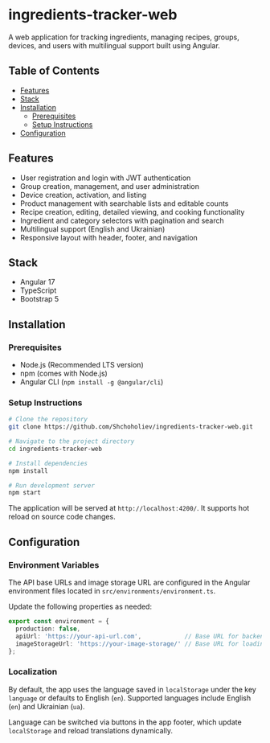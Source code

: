 # ingredients-tracker-web

A web application for tracking ingredients, managing recipes, groups, devices, and users with multilingual support built using Angular.

## Table of Contents

- [Features](#features)
- [Stack](#stack)
- [Installation](#installation)
  - [Prerequisites](#prerequisites)
  - [Setup Instructions](#setup-instructions)
- [Configuration](#configuration)

## Features

- User registration and login with JWT authentication
- Group creation, management, and user administration
- Device creation, activation, and listing
- Product management with searchable lists and editable counts
- Recipe creation, editing, detailed viewing, and cooking functionality
- Ingredient and category selectors with pagination and search
- Multilingual support (English and Ukrainian)
- Responsive layout with header, footer, and navigation

## Stack

- Angular 17
- TypeScript
- Bootstrap 5

## Installation

### Prerequisites

- Node.js (Recommended LTS version)
- npm (comes with Node.js)
- Angular CLI (`npm install -g @angular/cli`)

### Setup Instructions

```bash
# Clone the repository
git clone https://github.com/Shchoholiev/ingredients-tracker-web.git

# Navigate to the project directory
cd ingredients-tracker-web

# Install dependencies
npm install

# Run development server
npm start
```

The application will be served at `http://localhost:4200/`. It supports hot reload on source code changes.

## Configuration

### Environment Variables

The API base URLs and image storage URL are configured in the Angular environment files located in `src/environments/environment.ts`.

Update the following properties as needed:

```ts
export const environment = {
  production: false,
  apiUrl: 'https://your-api-url.com',            // Base URL for backend API requests
  imageStorageUrl: 'https://your-image-storage/' // Base URL for loading images
};
```

### Localization

By default, the app uses the language saved in `localStorage` under the key `language` or defaults to English (`en`). Supported languages include English (`en`) and Ukrainian (`ua`).

Language can be switched via buttons in the app footer, which update `localStorage` and reload translations dynamically.
